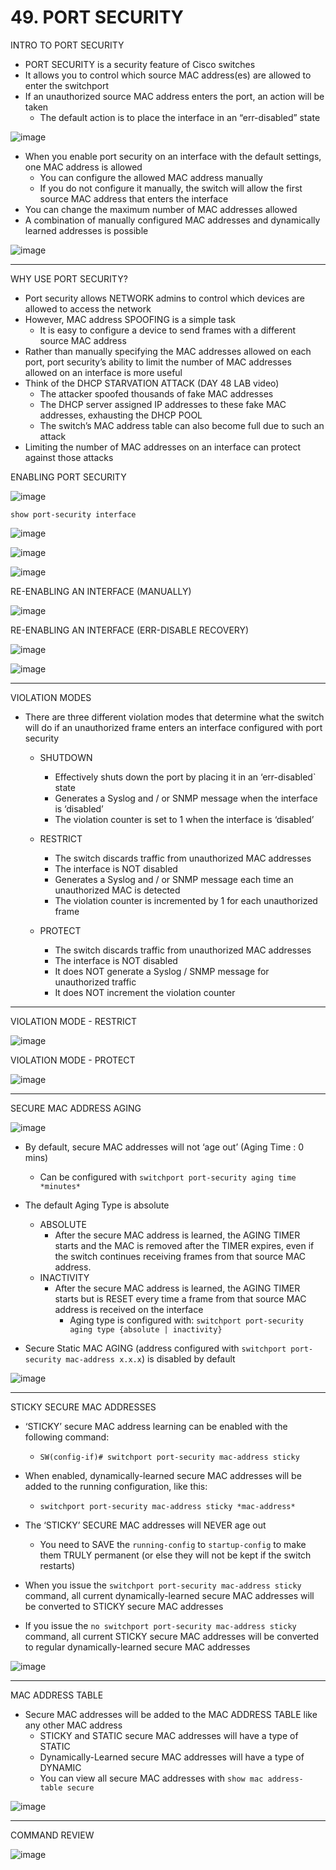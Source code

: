 # 49. PORT SECURITY

INTRO TO PORT SECURITY

- PORT SECURITY is a security feature of Cisco switches
- It allows you to control which source MAC address(es) are allowed to enter the switchport
- If an unauthorized source MAC address enters the port, an action will be taken
    - The default action is to place the interface in an “err-disabled” state

![image](https://github.com/psaumur/CCNA/assets/106411237/92f4ce9b-8fb4-4d57-b200-f41c7d5236ee)

- When you enable port security on an interface with the default settings, one MAC address is allowed
    - You can configure the allowed MAC address manually
    - If you do not configure it manually, the switch will allow the first source MAC address that enters the interface
- You can change the maximum number of MAC addresses allowed
- A combination of manually configured MAC addresses and dynamically learned addresses is possible

![image](https://github.com/psaumur/CCNA/assets/106411237/0b6e8053-6819-4e02-ae28-4699a5c9c92d)

---

WHY USE PORT SECURITY?

- Port security allows NETWORK admins to control which devices are allowed to access the network
- However, MAC address SPOOFING is a simple task
    - It is easy to configure a device to send frames with a different source MAC address
- Rather than manually specifying the MAC addresses allowed on each port, port security’s ability to limit the number of MAC addresses allowed on an interface is more useful
- Think of the DHCP STARVATION ATTACK (DAY 48 LAB video)
    - The attacker spoofed thousands of fake MAC addresses
    - The DHCP server assigned IP addresses to these fake MAC addresses, exhausting the DHCP POOL
    - The switch’s MAC address table can also become full due to such an attack
- Limiting the number of MAC addresses on an interface can protect against those attacks

ENABLING PORT SECURITY

![image](https://github.com/psaumur/CCNA/assets/106411237/b00765c2-f3a1-45be-8ed4-0a8dab68e43e)

`show port-security interface`

![image](https://github.com/psaumur/CCNA/assets/106411237/787959b1-ffad-451d-ac65-11ea9a99db2d)

![image](https://github.com/psaumur/CCNA/assets/106411237/9a6dd39d-130e-411b-be46-ecfe93420813)

![image](https://github.com/psaumur/CCNA/assets/106411237/f071f447-a6ef-4ee6-8a40-2bde94030993)

RE-ENABLING AN INTERFACE (MANUALLY)

![image](https://github.com/psaumur/CCNA/assets/106411237/706736d4-ee7c-42b2-b424-6cc30eb50905)

RE-ENABLING AN INTERFACE (ERR-DISABLE RECOVERY)

![image](https://github.com/psaumur/CCNA/assets/106411237/6eb0d808-a989-4261-9b39-1ac9e1bf1460)

![image](https://github.com/psaumur/CCNA/assets/106411237/41d54ef0-7391-473e-9b51-87f44b9e3f3c)

---

VIOLATION MODES

- There are three different violation modes that determine what the switch will do if an unauthorized frame enters an interface configured with port security
    - SHUTDOWN
        - Effectively shuts down the port by placing it in an ‘err-disabled` state
        - Generates a Syslog and / or SNMP message when the interface is ‘disabled’
        - The violation counter is set to 1 when the interface is ‘disabled’
    - RESTRICT
        - The switch discards traffic from unauthorized MAC addresses
        - The interface is NOT disabled
        - Generates a Syslog and / or SNMP message each time an unauthorized MAC is detected
        - The violation counter is incremented by 1 for each unauthorized frame
    
    - PROTECT
        - The switch discards traffic from unauthorized MAC addresses
        - The interface is NOT disabled
        - It does NOT generate a Syslog / SNMP message for unauthorized traffic
        - It does NOT increment the violation counter
    
---

VIOLATION MODE - RESTRICT

![image](https://github.com/psaumur/CCNA/assets/106411237/819f00b9-9694-442d-8459-8018f4277e45)


VIOLATION MODE - PROTECT

![image](https://github.com/psaumur/CCNA/assets/106411237/20d17f97-056e-4e76-8566-bb49c10bb9e1)

---

SECURE MAC ADDRESS AGING

![image](https://github.com/psaumur/CCNA/assets/106411237/4454fedf-f942-4b0d-9b6f-074765de653d)

- By default, secure MAC addresses will not ‘age out’ (Aging Time : 0 mins)
    - Can be configured with `switchport port-security aging time *minutes*`

- The default Aging Type is absolute
    - ABSOLUTE
        - After the secure MAC address is learned, the AGING TIMER starts and the MAC is removed after the TIMER expires, even if the switch continues receiving frames from that source MAC address.
    - INACTIVITY
        - After the secure MAC address is learned, the AGING TIMER starts but is RESET every time a frame from that source MAC address is received on the interface
            - Aging type is configured with:  `switchport port-security aging type {absolute | inactivity}`
- Secure Static MAC AGING (address configured with `switchport port-security mac-address x.x.x`) is disabled by default

![image](https://github.com/psaumur/CCNA/assets/106411237/93f11517-9d97-4e52-89ad-a0e590bca702)

---

STICKY SECURE MAC ADDRESSES 

- ‘STICKY’ secure MAC address learning can be enabled with the following command:
    - `SW(config-if)# switchport port-security mac-address sticky`

- When enabled, dynamically-learned secure MAC addresses will be added to the running configuration, like this:
    - `switchport port-security mac-address sticky *mac-address*`

- The ‘STICKY’ SECURE MAC addresses will NEVER age out
    - You need to SAVE the `running-config` to `startup-config` to make them TRULY permanent (or else they will not be kept if the switch restarts)
- When you issue the `switchport port-security mac-address sticky` command, all current dynamically-learned secure MAC addresses will be converted to STICKY secure MAC addresses
- If you issue the `no switchport port-security mac-address sticky` command, all current STICKY secure MAC addresses will be converted to regular dynamically-learned secure MAC addresses

![image](https://github.com/psaumur/CCNA/assets/106411237/10d591f9-334c-4e3b-889e-16030c36c445)

---

MAC ADDRESS TABLE

- Secure MAC addresses will be added to the MAC ADDRESS TABLE like any other MAC address
    - STICKY and STATIC secure MAC addresses will have a type of STATIC
    - Dynamically-Learned secure MAC addresses will have a type of DYNAMIC
    - You can view all secure MAC addresses with `show mac address-table secure`
    

![image](https://github.com/psaumur/CCNA/assets/106411237/c9123729-541c-4363-ba19-d8e49f75c6c5)

---

COMMAND REVIEW

![image](https://github.com/psaumur/CCNA/assets/106411237/716ce91d-d1bb-4f12-a8fd-226b65f22569)
